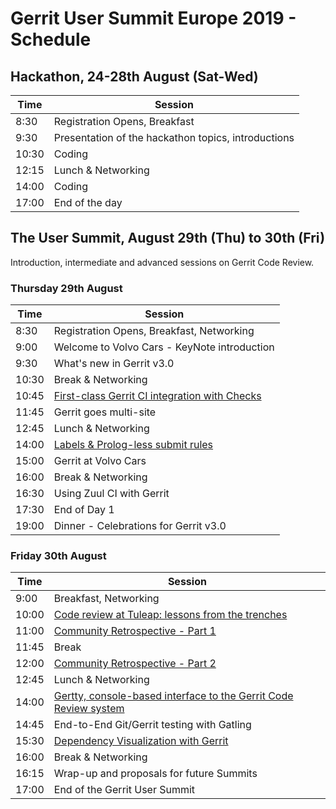 # Gerrit User Summit Europe 2019 - Schedule

## Hackathon, 24-28th August (Sat-Wed)

| Time  | Session                                                 |
|-------|---------------------------------------------------------|
|  8:30 | Registration Opens, Breakfast                           |
|  9:30 | Presentation of the hackathon topics, introductions     |
| 10:30 | Coding                                                  |
| 12:15 | Lunch & Networking                                      |
| 14:00 | Coding                                                  |
| 17:00 | End of the day                                          |

## The User Summit, August 29th (Thu) to 30th (Fri)

Introduction, intermediate and advanced sessions on Gerrit Code Review.

### Thursday 29th August

| Time  | Session                                                                                      |
|-------|----------------------------------------------------------------------------------------------|
|  8:30 | Registration Opens, Breakfast, Networking                                                    |
|  9:00 | Welcome to Volvo Cars - KeyNote introduction                                                 |
|  9:30 | What's new in Gerrit v3.0                                                                    |
| 10:30 | Break & Networking                                                                           |
| 10:45 | [First-class Gerrit CI integration with Checks](sessions/first-class-ci-integration.md)      |
| 11:45 | Gerrit goes multi-site                                                                       |
| 12:45 | Lunch & Networking                                                                           |
| 14:00 | [Labels & Prolog-less submit rules](sessions/labels-and-prolog-less-submit-rules.md)      |
| 15:00 | Gerrit at Volvo Cars                                                                         |
| 16:00 | Break & Networking                                                                           |
| 16:30 | Using Zuul CI with Gerrit                                                                    |
| 17:30 | End of Day 1                                                                                 |
| 19:00 | Dinner - Celebrations for Gerrit v3.0                                                        |

### Friday 30th August

| Time  | Session                                                                                      |
|-------|----------------------------------------------------------------------------------------------|
|  9:00 | Breakfast, Networking                                                                        |
| 10:00 | [Code review at Tuleap: lessons from the trenches](sessions/code-review-lessons-xp.md)       |
| 11:00 | [Community Retrospective - Part 1](sessions/community-retrospective.md)                      |
| 11:45 | Break                                                                                        |
| 12:00 | [Community Retrospective - Part 2](sessions/community-retrospective.md)                      |
| 12:45 | Lunch & Networking                                                                           |
| 14:00 | [Gertty, console-based interface to the Gerrit Code Review system](sessions/gertty.md)       |
| 14:45 | End-to-End Git/Gerrit testing with Gatling                                                   |
| 15:30 | [Dependency Visualization with Gerrit](sessions/dependency-visualization.md)                 |
| 16:00 | Break & Networking                                                                           |
| 16:15 | Wrap-up and proposals for future Summits                                                     |
| 17:00 | End of the Gerrit User Summit                                                                |
